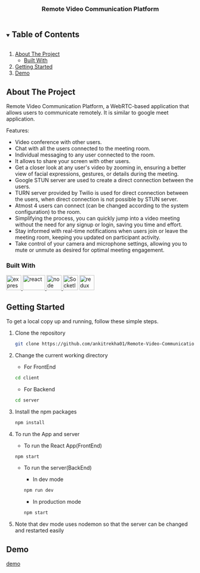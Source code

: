 <h3 align="center">Remote Video Communication Platform</h3>
<!-- TABLE OF CONTENTS -->
<details open="open">
  <summary><h2 style="display: inline-block">Table of Contents</h2></summary>
  <ol>
    <li>
      <a href="#about-the-project">About The Project</a>
      <ul>
        <li><a href="#built-with">Built With</a></li>
      </ul>
    </li>
    <li><a href="#getting-started">Getting Started</a></li>
    <li><a href="#demo">Demo</a></li>
    <!-- <li><a href="#screenshots">Screenshots</a></li> -->

  </ol>
</details>

<!-- ABOUT THE PROJECT -->

## About The Project
Remote Video Communication Platform, a WebRTC-based application that allows users to communicate remotely. It is similar to google meet application.

Features:
- Video conference with other users.
- Chat with all the users connected to the meeting room.
- Individual messaging to any user connected to the room.
- It allows to share your screen with other users.
- Get a closer look at any user's video by zooming in, ensuring a better view of facial expressions, gestures, or details during the meeting.
- Google STUN server are used to create a direct connection between the users.
- TURN server provided by Twilio is used for direct connection between the users, when direct connection is not possible by STUN server. 
- Atmost 4 users can connect (can be changed according to the system configuration) to the room.
- Simplifying the process, you can quickly jump into a video meeting without the need for any signup or login, saving you time and effort.
- Stay informed with real-time notifications when users join or leave the meeting room, keeping you updated on participant activity.
- Take control of your camera and microphone settings, allowing you to mute or unmute as desired for optimal meeting engagement.

### Built With

<a href="https://expressjs.com" target="_blank"> <img src="https://www.vectorlogo.zone/logos/expressjs/expressjs-ar21.svg" alt="express" height="40"/> </a>
<a href="https://reactjs.org/" target="_blank"> <img src="https://upload.wikimedia.org/wikipedia/commons/a/a7/React-icon.svg" alt="react" width="60" height="40"/> </a>
<a href="https://nodejs.org" target="_blank"> <img src="https://img.icons8.com/color/48/000000/nodejs.png" alt="node" height="40"/> </a>
<a href="https://socket.io/" target="_blank"> <img src="https://upload.wikimedia.org/wikipedia/commons/thumb/9/96/Socket-io.svg/1200px-Socket-io.svg.png" alt="SocketIO" width="40" height="40" /></a>
<a href="https://redux.js.org/" target="_blank"> <img src="https://cdn.worldvectorlogo.com/logos/redux.svg" width="40" height="40" alt="redux" /></a>


<!-- GETTING STARTED -->

## Getting Started

To get a local copy up and running, follow these simple steps.
1.  Clone the repository
    ```sh
    git clone https://github.com/ankitrekha01/Remote-Video-Communication-Platform
    ```
2.  Change the current working directory

    - For FrontEnd
    ```sh
    cd client
    ```
    - For Backend
    ```sh
    cd server
    ```
3.  Install the npm packages 
    ```sh
    npm install
    ```
4.  To run the App and server

    - To run the React App(FrontEnd)
    ```sh
    npm start
    ```
    - To run the server(BackEnd)

      - In dev mode
      ```sh
      npm run dev
      ```
      - In production mode
      ```sh
      npm start
      ```
5.  Note that dev mode uses nodemon so that the server can be changed and restarted easily

## Demo
[demo](https://github.com/ankitrekha01/Remote-Video-Communication-Platform/assets/62371794/33e911b5-8ae9-4152-bfa7-671c3016662d)

<!-- ## Screenshots -->
